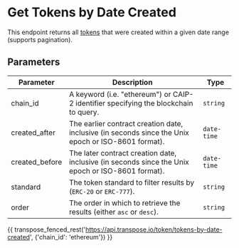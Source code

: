 # Get Tokens by Date Created

This endpoint returns all [tokens](../models/token_model.md) that were created within a given date range (supports pagination).

## Parameters
| Parameter     | Description                                                                          | Type     | 
|---------------|--------------------------------------------------------------------------------------|----------|
| chain_id      | A keyword (i.e. "ethereum") or CAIP-2 identifier specifying the blockchain to query. | `string` | 
| created_after | The earlier contract creation date, inclusive (in seconds since the Unix epoch or ISO-8601 format).    | `date-time` | 
| created_before | The later contract creation date, inclusive (in seconds since the Unix epoch or ISO-8601 format).    | `date-time` | 
| standard | The token standard to filter results by (`ERC-20` or `ERC-777`).    | `string` | 
| order | The order in which to retrieve the results (either `asc` or `desc`).    | `string` | 

{{ transpose_fenced_rest('https://api.transpose.io/token/tokens-by-date-created', {'chain_id': 'ethereum'}) }}
